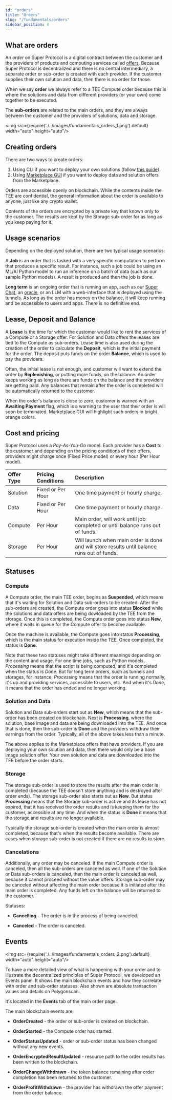 ```yaml
---
id: "orders"
title: "Orders"
slug: "/fundamentals/orders"
sidebar_position: 4
---
```


## What are orders

An *order* on Super Protocol is a digital contract between the customer and the providers of products and computing services called [offers](/developers/fundamentals/offers). Because Super Protocol is decentralized and there is no central intermediary, a separate order or sub-order is created with each provider. If the customer supplies their own solution and data, then there is no order for those.

When we say **order** we always refer to a TEE Compute order because this is where the solutions and data from different providers (or your own) come together to be executed.

The **sub-orders** are related to the main orders, and they are always between the customer and the providers of solutions, data and storage.

<img src={require('./../images/fundamentals_orders_1.png').default} width="auto" height="auto"/>

## Creating orders

There are two ways to create orders:

1. Using CLI if you want to deploy your own solutions (follow [this guide](/developers/cli_guides/quick_guide)).
2. Using [Marketplace GUI](/developers/marketplace) if you want to deploy data and solution offers from the Marketplace. 

Orders are accessible openly on blockchain. While the contents inside the TEE are confidential, the general information about the order is available to anyone, just like any crypto wallet.

Contents of the orders are encrypted by a private key that known only to the customer. The results are kept by the Storage sub-order for as long as you keep paying for it.

## Usage scenarios

Depending on the deployed solution, there are two typical usage scenarios:

A **Job** is an order that is tasked with a very specific computation to perform that produces a specific result. For instance, such a job could be using an ML/AI Python model to run an inference on a batch of data (such as our sample Python models). A result is produced and then the job is done. 

**Long term** is an ongoing order that is running an app, such as our [Super Chat](/developers/offers/superchat/), an [oracle](/developers/deployment_guides/blockchain), or an LLM with a web-interface that is deployed using the tunnels. As long as the order has money on the balance, it will keep running and be accessible to users and apps. There is no definitive end.  

## Lease, Deposit and Balance

A **Lease** is the time for which the customer would like to rent the services of a Compute or a Storage offer. For Solution and Data offers the leases are tied to the Compute as sub-orders. Lease time is also used during the creation of the order to calculate the **Deposit**, which is the initial payment for the order. The deposit puts funds on the order **Balance**, which is used to pay the providers. 

Often, the initial lease is not enough, and customer will want to extend the order by **Replenishing**, or putting more funds, on the balance. An order keeps working as long as there are funds on the balance and the providers are getting paid. Any balances that remain after the order is completed will be automatically returned to the customer.

When the order's balance is close to zero, customer is warned with an **Awaiting Payment** flag, which is a warning to the user that their order is will soon be terminated. Marketplace GUI will highlight such orders in bright orange colors.

## Cost and pricing

Super Protocol uses a *Pay-As-You-Go* model. Each provider has a **Cost** to the customer and depending on the pricing conditions of their offers, providers might charge once (Fixed Price model) or every hour (Per Hour model).

| **Offer Type**   | **Pricing Conditions**  |**Description**   |
|:-|:-|:-|
| Solution  | Fixed or Per Hour| One time payment or hourly charge.   |
| Data  | Fixed or Per Hour| One time payment or hourly charge.  |
| Compute  | Per Hour | Main order, will work until job completed or until balance runs out of funds.  |
| Storage  | Per Hour | Will launch when main order is done and will store results until balance runs out of funds.  |

## Statuses

### Compute

A Compute order, the main TEE order, begins as **Suspended**, which means that it's waiting for Solution and Data sub-orders to be created. After the sub-orders are created, the Compute order goes into status **Blocked** while the solutions and data offers are being dowloaded by the TEE from the storage. Once this is completed, the Compute order goes into status **New**, where it waits in queue for the Compute offer to become available. 

Once the machine is available, the Compute goes into status **Processing**, which is the main status for execution inside the TEE. Once completed, the status is **Done**.

Note that these two statuses might take different meanings depending on the content and usage. For one time jobs, such as Python models, *Processing* means that the script is being computed, and it's completed when the status is *Done*. But for long term orders, such as tunnels and storages, for instance, *Processing* means that the order is running normally, it's up and providing services, accessible to users, etc. And when it's *Done*, it means that the order has ended and no longer working.

### Solution and Data

Solution and Data sub-orders start out as **New**, which means that the sub-order has been created on blockchain. Next is **Processing**, where the solution, base image and data are being downloaded into the TEE. And once that is done, then the sub-order is **Done** and the providers withdraw their earnings from the order. Typically, all of the above takes less than a minute.

The above applies to the Marketplace offers that have providers. If you are deploying your own solution and data, then there would only be a base image solution offer. Your own solution and data are downloaded into the TEE before the order starts.

### Storage

The storage sub-order is used to store the results after the main order is completed (because the TEE doesn't store anything and is destroyed after order ends). The storage sub-order also starts out as **New**. But status **Processing** means that the Storage sub-order is active and its lease has not expired, that it has received the order results and is keeping them for the customer, accessible at any time. And when the status is **Done** it means that the storage and results are no longer available. 

Typically the storage sub-order is created when the main order is almost completed, because that's when the results become available. There are cases when storage sub-order is not created if there are no results to store. 

### Cancelations

Additionally, any order may be canceled. If the main Compute order is canceled, then all the sub-orders are canceled as well. If one of the Solution or Data sub-orders is canceled, then the main order is canceled as well, because it cannot proceed without the value offers. Storage sub-order may be canceled without affecting the main order because it is initiated after the main order is completed. Any funds left on the balance will be returned to the customer. 

Statuses:

* **Cancelling** - The order is in the process of being canceled.

* **Canceled** - The order is canceled. 

## Events

<img src={require('./../images/fundamentals_orders_2.png').default} width="auto" height="auto"/>

To have a more detailed view of what is happening with your order and to illustrate the decentralized principles of Super Protocol, we developed an Events panel. It shows the main blockchain events and how they correlate with order and sub-order statuses. Also shown are absolute transaction values and details on Polygonscan.

It's located in the **Events** tab of the main order page.

The main blockchain events are:

* **OrderCreated** - the order or sub-order is created on blockchain.

* **OrderStarted** - the Compute order has started. 

* **OrderStatusUpdated** - order or sub-order status has been changed without any new events.

* **OrderEncryptedResultUpdated** - resource path to the order results has been written to the blockchain.

* **OrderChangeWithdrawn** - the token balance remaining after order completion has been returned to the customer. 

* **OrderProfitWithdrawn** - the provider has withdrawn the offer payment from the order balance.







